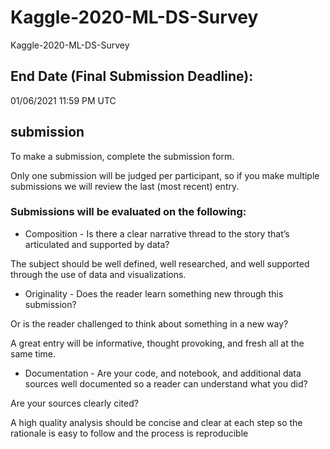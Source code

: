 # Kaggle-2020-ML-DS-Survey
Kaggle-2020-ML-DS-Survey


## End Date (Final Submission Deadline): 
01/06/2021 11:59 PM UTC

## submission
To make a submission, complete the submission form. 

Only one submission will be judged per participant, so if you make multiple submissions we will review the last (most recent) entry.

### Submissions will be evaluated on the following:

- Composition - Is there a clear narrative thread to the story that’s articulated and supported by data? 

The subject should be well defined, well researched, and well supported through the use of data and visualizations.

- Originality - Does the reader learn something new through this submission? 

Or is the reader challenged to think about something in a new way? 

A great entry will be informative, thought provoking, and fresh all at the same time.

- Documentation - Are your code, and notebook, and additional data sources well documented so a reader can understand what you did? 

Are your sources clearly cited? 

A high quality analysis should be concise and clear at each step so the rationale is easy to follow and the process is reproducible


